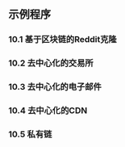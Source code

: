 ## 示例程序

### 10.1 基于区块链的Reddit克隆

### 10.2 去中心化的交易所

### 10.3 去中心化的电子邮件

### 10.4 去中心化的CDN

### 10.5 私有链